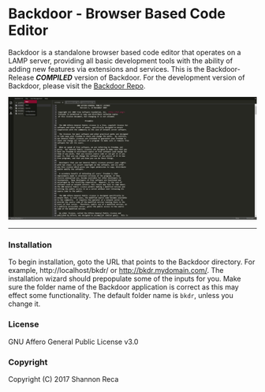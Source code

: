 # Backdoor - Browser Based Code Editor

Backdoor is a standalone browser based code editor that operates on a LAMP server, providing all basic development tools with the ability of adding new features via extensions and services. This is the Backdoor-Release __*COMPILED*__ version of Backdoor. For the development version of Backdoor, please visit the [Backdoor Repo](https://github.com/RecaMedia/Backdoor).

![Backdoor][screenshot]

----

### Installation

To begin installation, goto the URL that points to the Backdoor directory. For example, http://localhost/bkdr/ or http://bkdr.mydomain.com/. The installation wizard should prepopulate some of the inputs for you. Make sure the folder name of the Backdoor application is correct as this may effect some functionality. The default folder name is `bkdr`, unless you change it.

### License

GNU Affero General Public License v3.0

### Copyright

Copyright (C) 2017 Shannon Reca

[screenshot]: /screenshot_v2-2.png "Backdoor v2"
